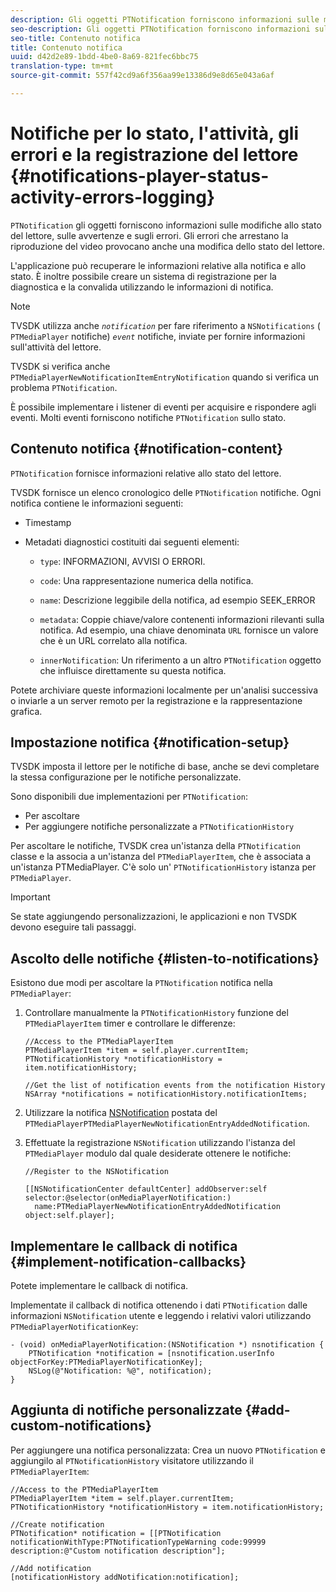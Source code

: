 ```yaml
---
description: Gli oggetti PTNotification forniscono informazioni sulle modifiche allo stato del lettore, agli avvisi e agli errori. Gli errori che arrestano la riproduzione del video provocano anche una modifica dello stato del lettore.
seo-description: Gli oggetti PTNotification forniscono informazioni sulle modifiche allo stato del lettore, agli avvisi e agli errori. Gli errori che arrestano la riproduzione del video provocano anche una modifica dello stato del lettore.
seo-title: Contenuto notifica
title: Contenuto notifica
uuid: d42d2e89-1bdd-4be0-8a69-821fec6bbc75
translation-type: tm+mt
source-git-commit: 557f42cd9a6f356aa99e13386d9e8d65e043a6af

---
```



# Notifiche per lo stato, l&#39;attività, gli errori e la registrazione del lettore {#notifications-player-status-activity-errors-logging}

`PTNotification` gli oggetti forniscono informazioni sulle modifiche allo stato del lettore, sulle avvertenze e sugli errori. Gli errori che arrestano la riproduzione del video provocano anche una modifica dello stato del lettore.

L&#39;applicazione può recuperare le informazioni relative alla notifica e allo stato. È inoltre possibile creare un sistema di registrazione per la diagnostica e la convalida utilizzando le informazioni di notifica.

>[!NOTE]
>
>TVSDK utilizza anche *`notification`* per fare riferimento a `NSNotifications` ( `PTMediaPlayer` notifiche) *`event`* notifiche, inviate per fornire informazioni sull&#39;attività del lettore.

TVSDK si verifica anche `PTMediaPlayerNewNotificationItemEntryNotification` quando si verifica un problema `PTNotification`.

È possibile implementare i listener di eventi per acquisire e rispondere agli eventi. Molti eventi forniscono notifiche `PTNotification` sullo stato.

## Contenuto notifica {#notification-content}

`PTNotification` fornisce informazioni relative allo stato del lettore.

TVSDK fornisce un elenco cronologico delle `PTNotification` notifiche. Ogni notifica contiene le informazioni seguenti:

* Timestamp
* Metadati diagnostici costituiti dai seguenti elementi:

   * `type`: INFORMAZIONI, AVVISI O ERRORI.
   * `code`: Una rappresentazione numerica della notifica.
   * `name`: Descrizione leggibile della notifica, ad esempio SEEK_ERROR
   * `metadata`: Coppie chiave/valore contenenti informazioni rilevanti sulla notifica. Ad esempio, una chiave denominata `URL` fornisce un valore che è un URL correlato alla notifica.

   * `innerNotification`: Un riferimento a un altro `PTNotification` oggetto che influisce direttamente su questa notifica.

Potete archiviare queste informazioni localmente per un&#39;analisi successiva o inviarle a un server remoto per la registrazione e la rappresentazione grafica.

## Impostazione notifica {#notification-setup}

TVSDK imposta il lettore per le notifiche di base, anche se devi completare la stessa configurazione per le notifiche personalizzate.

Sono disponibili due implementazioni per `PTNotification`:

* Per ascoltare
* Per aggiungere notifiche personalizzate a `PTNotificationHistory`

Per ascoltare le notifiche, TVSDK crea un&#39;istanza della `PTNotification` classe e la associa a un&#39;istanza del `PTMediaPlayerItem`, che è associata a un&#39;istanza PTMediaPlayer. C&#39;è solo un&#39; `PTNotificationHistory` istanza per `PTMediaPlayer`.

>[!IMPORTANT]
>
>Se state aggiungendo personalizzazioni, le applicazioni e non TVSDK devono eseguire tali passaggi.

## Ascolto delle notifiche {#listen-to-notifications}

Esistono due modi per ascoltare la `PTNotification` notifica nella `PTMediaPlayer`:

1. Controllare manualmente la `PTNotificationHistory` funzione del `PTMediaPlayerItem` timer e controllare le differenze:

   ```
   //Access to the PTMediaPlayerItem  
   PTMediaPlayerItem *item = self.player.currentItem; 
   PTNotificationHistory *notificationHistory = item.notificationHistory; 
   
   //Get the list of notification events from the notification History  
   NSArray *notifications = notificationHistory.notificationItems;
   ```

1. Utilizzare la notifica [NSNotification](https://developer.apple.com/library/mac/%23documentation/Cocoa/Reference/Foundation/Classes/NSNotification_Class/Reference/Reference.html) postata del `PTMediaPlayerPTMediaPlayerNewNotificationEntryAddedNotification`.
1. Effettuate la registrazione `NSNotification` utilizzando l&#39;istanza del `PTMediaPlayer` modulo dal quale desiderate ottenere le notifiche:

   ```
   //Register to the NSNotification 
   
   [[NSNotificationCenter defaultCenter] addObserver:self selector:@selector(onMediaPlayerNotification:)  
     name:PTMediaPlayerNewNotificationEntryAddedNotification object:self.player];
   ```

## Implementare le callback di notifica {#implement-notification-callbacks}

Potete implementare le callback di notifica.

Implementate il callback di notifica ottenendo i dati `PTNotification` dalle informazioni `NSNotification` utente e leggendo i relativi valori utilizzando `PTMediaPlayerNotificationKey`:

```
- (void) onMediaPlayerNotification:(NSNotification *) nsnotification { 
    PTNotification *notification = [nsnotification.userInfo objectForKey:PTMediaPlayerNotificationKey]; 
    NSLog(@"Notification: %@", notification); 
}
```

## Aggiunta di notifiche personalizzate {#add-custom-notifications}

Per aggiungere una notifica personalizzata:
Crea un nuovo `PTNotification` e aggiungilo al `PTNotificationHistory` visitatore utilizzando il `PTMediaPlayerItem`:

```
//Access to the PTMediaPlayerItem  
PTMediaPlayerItem *item = self.player.currentItem; 
PTNotificationHistory *notificationHistory = item.notificationHistory; 
 
//Create notification 
PTNotification* notification = [[PTNotification notificationWithType:PTNotificationTypeWarning code:99999 description:@"Custom notification description"]; 
 
//Add notification 
[notificationHistory addNotification:notification];
```

